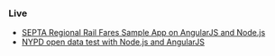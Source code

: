 <h3>Live</h3>
<ul>
<li><a href="http://septa1.herokuapp.com/" target="blank">SEPTA Regional Rail Fares Sample App on AngularJS and Node.js</a></li>
<li><a href="http://nypd1.herokuapp.com/" target="blank">NYPD open data test with Node.js and AngularJS</a></li>
</ul>
